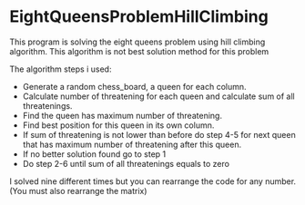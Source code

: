 # EightQueensProblemHillClimbing
This program is solving the eight queens problem using hill climbing algorithm.
This algorithm is not best solution method for this problem

The algorithm steps i used:
 - Generate a random chess_board, a queen for each column.
 - Calculate number of threatening for each queen and calculate sum of all threatenings.
 - Find the queen has maximum number of threatening.
 - Find best position for this queen in its own column.
 - If sum of threatening is not lower than before do step 4-5 for next queen that has maximum number of threatening after this queen.
 - If no better solution found go to step 1
 - Do step 2-6 until  sum of all threatenings equals to zero

I solved nine different times but you can rearrange the code for any number.(You must also rearrange the matrix)
